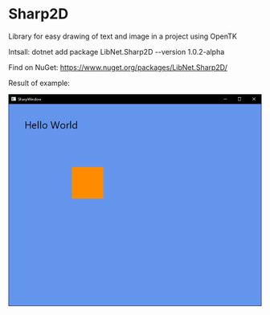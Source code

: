 # Sharp2D
 Library for easy drawing of text and image in a project using OpenTK
  
  Intsall: dotnet add package LibNet.Sharp2D --version 1.0.2-alpha
  
  Find on NuGet: https://www.nuget.org/packages/LibNet.Sharp2D/

  Result of example:
  
  ![Result](https://github.com/Ruannilton/Sharp2D/blob/master/example/result.png?raw=true)
  
  
